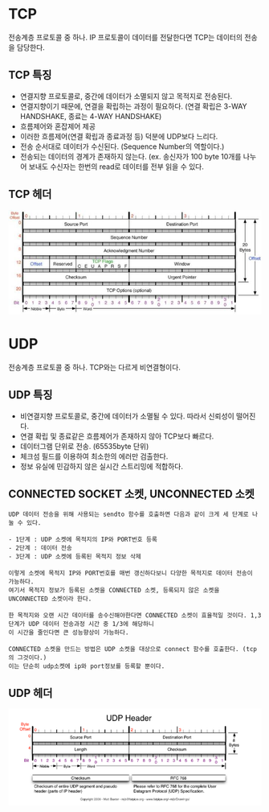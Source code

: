 # TCP
  
  
  전송계층 프로토콜 중 하나. IP 프로토콜이 데이터를 전달한다면 TCP는 데이터의 전송을 담당한다.
  
  
  ## TCP 특징
  
  - 연결지향 프로토콜로, 중간에 데이터가 소멸되지 않고 목적지로 전송된다.
  - 연결지향이기 때문에, 연결을 확립하는 과정이 필요하다. (연결 확립은 3-WAY HANDSHAKE, 종료는 4-WAY HANDSHAKE)
  - 흐름제어와 혼잡제어 제공
  - 이러한 흐름제어(연결 확립과 종료과정 등) 덕분에 UDP보다 느리다.
  - 전송 순서대로 데이터가 수신된다. (Sequence Number의 역할이다.)
  - 전송되는 데이터의 경계가 존재하지 않는다.
    (ex. 송신자가 100 byte 10개를 나누어 보내도 수신자는 한번의 read로 데이터를 전부 읽을 수 있다.
  
  
  ## TCP 헤더
  
  ![TCP HEADER](./img/TCP_header.jpg)
  
  
  
# UDP

  전송계층 프로토콜 중 하나. TCP와는 다르게 비연결형이다.
  
  
  ## UDP 특징
  
  - 비연결지향 프로토콜로, 중간에 데이터가 소멸될 수 있다. 따라서 신뢰성이 떨어진다.
  - 연결 확립 및 종료같은 흐름제어가 존재하지 않아 TCP보다 빠르다.
  - 데이터그램 단위로 전송. (65535byte 단위)
  - 체크섬 필드를 이용하여 최소한의 에러만 검출한다.
  - 정보 유실에 민감하지 않은 실시간 스트리밍에 적합하다.
  
  
  ## CONNECTED SOCKET 소켓, UNCONNECTED 소켓
  
    UDP 데이터 전송을 위해 사용되는 sendto 함수를 호출하면 다음과 같이 크게 세 단계로 나눌 수 있다.
    
    - 1단계 : UDP 소켓에 목적지의 IP와 PORT번호 등록
    - 2단계 : 데이터 전송
    - 3단계 : UDP 소켓에 등록된 목적지 정보 삭제
    
    이렇게 소켓에 목적지 IP와 PORT번호를 매번 갱신하다보니 다양한 목적지로 데이터 전송이 가능하다.
    여기서 목적지 정보가 등록된 소켓을 CONNECTED 소켓, 등록되지 않은 소켓을 UNCONNECTED 소켓이라 한다.
    
    한 목적지와 오랜 시간 데이터를 송수신해야한다면 CONNECTED 소켓이 효율적일 것이다. 1,3 단계가 UDP 데이터 전송과정 시간 중 1/3에 해당하니 
    이 시간을 줄인다면 큰 성능향상이 가능하다.
    
    CONNECTED 소켓을 만드는 방법은 UDP 소켓을 대상으로 connect 함수를 호출한다. (tcp의 그것이다.) 
    이는 단순히 udp소켓에 ip와 port정보를 등록할 뿐이다.
     
  
  ## UDP 헤더
  
  ![UDP HEADER](./img/UDP_header.png)

  
